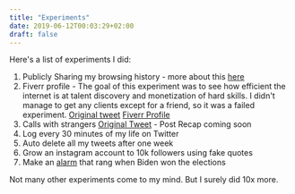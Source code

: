 ```yaml
---
title: "Experiments"
date: 2019-06-12T00:03:29+02:00
draft: false
---
```


Here's a list of experiments I did:

1. Publicly Sharing my browsing history - more about this [here](/history)
2. Fiverr profile - The goal of this experiment was to see how efficient the internet is at talent discovery and monetization of hard skills. I didn't manage to get any clients except for a friend, so it was a failed experiment. [Original tweet](https://twitter.com/0xferruccio/status/1102954700096372736) [Fiverr Profile](https://www.fiverr.com/users/hollymoly/)
3. Calls with strangers [Original Tweet](https://twitter.com/0xferruccio/status/1133286166357319680) - Post Recap coming soon
4. Log every 30 minutes of my life on Twitter
5. Auto delete all my tweets after one week
6. Grow an instagram account to 10k followers using fake quotes
7. Make an [alarm](/us-election) that rang when Biden won the elections

Not many other experiments come to my mind. But I surely did 10x more.
